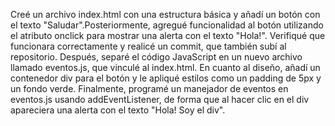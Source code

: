 Creé un archivo index.html con una estructura básica y añadí un botón con el texto "Saludar".Posteriormente, agregué funcionalidad al botón utilizando el atributo onclick para mostrar una alerta con el texto "Hola!". Verifiqué que funcionara correctamente y realicé un commit, que también subí al repositorio. Después, separé el código JavaScript en un nuevo archivo llamado eventos.js, que vinculé al index.html. En cuanto al diseño, añadí un contenedor div para el botón y le apliqué estilos como un padding de 5px y un fondo verde. Finalmente, programé un manejador de eventos en eventos.js usando addEventListener, de forma que al hacer clic en el div apareciera una alerta con el texto "Hola! Soy el div". 
